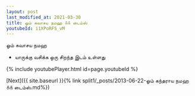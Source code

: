 ```yaml
---
layout: post
last_modified_at: 2021-03-30
title: ஓம் சுவாசய நமஹ ௧௧ டைம்ஸ்
youtubeId: i1XPoRFS_vM
---
```

 
 
 ஓம் சுவாசய நமஹ  
 
 -  யாருக்கு வசிக்க ஒரு சிறந்த இடம் உள்ளது 
 
  
 
  
 
 
 
 
 
 


{% include youtubePlayer.html id=page.youtubeId %}
 
[Next]({{ site.baseurl }}{% link  split1/_posts/2013-06-22-ஓம் கந்தராய நமஹ ௧௧ டைம்ஸ்.md%})
 
